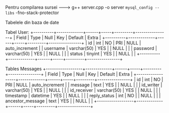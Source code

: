 Pentru compilarea sursei ---> g++ server.cpp -o server `mysql_config --libs` -fno-stack-protector

Tabelele din baza de date 

Tabel User:
+----------+-------------+------+-----+---------+----------------+
| Field    | Type        | Null | Key | Default | Extra          |
+----------+-------------+------+-----+---------+----------------+
| id       | int         | NO   | PRI | NULL    | auto_increment |
| username | varchar(50) | YES  |     | NULL    |                |
| password | varchar(50) | YES  |     | NULL    |                |
| status   | tinyint     | YES  |     | NULL    |                |
+----------+-------------+------+-----+---------+----------------+

Tables Messages
+------------------+-------------+------+-----+---------+----------------+
| Field            | Type        | Null | Key | Default | Extra          |
+------------------+-------------+------+-----+---------+----------------+
| id               | int         | NO   | PRI | NULL    | auto_increment |
| message          | text        | YES  |     | NULL    |                |
| id_writer        | varchar(50) | YES  |     | NULL    |                |
| id_receiver      | varchar(50) | YES  |     | NULL    |                |
| timestamp        | datetime    | YES  |     | NULL    |                |
| reply_status     | int         | NO   |     | NULL    |                |
| ancestor_message | text        | YES  |     | NULL    |                |
+------------------+-------------+------+-----+---------+----------------+

